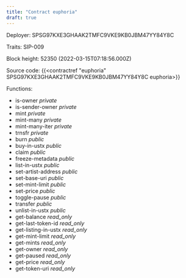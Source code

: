 ```yaml
---
title: "Contract euphoria"
draft: true
---
```

Deployer: SPSG97KXE3GHAAK2TMFC9VKE9KB0JBM47YY84Y8C

Traits:
SIP-009 



Block height: 52350 (2022-03-15T07:18:56.000Z)

Source code: {{<contractref "euphoria" SPSG97KXE3GHAAK2TMFC9VKE9KB0JBM47YY84Y8C euphoria>}}

Functions:

* is-owner _private_
* is-sender-owner _private_
* mint _private_
* mint-many _private_
* mint-many-iter _private_
* trnsfr _private_
* burn _public_
* buy-in-ustx _public_
* claim _public_
* freeze-metadata _public_
* list-in-ustx _public_
* set-artist-address _public_
* set-base-uri _public_
* set-mint-limit _public_
* set-price _public_
* toggle-pause _public_
* transfer _public_
* unlist-in-ustx _public_
* get-balance _read_only_
* get-last-token-id _read_only_
* get-listing-in-ustx _read_only_
* get-mint-limit _read_only_
* get-mints _read_only_
* get-owner _read_only_
* get-paused _read_only_
* get-price _read_only_
* get-token-uri _read_only_
